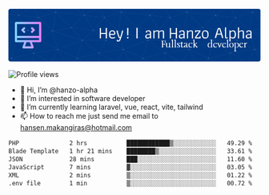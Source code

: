 ![Header](./github-header-image.png)

![Profile views](https://gpvc.arturio.dev/hanzo-alpha)

- 👋 Hi, I’m @hanzo-alpha
- 👀 I’m interested in software developer
- 🌱 I’m currently learning laravel, vue, react, vite, tailwind
- 📫 How to reach me just send me email to hansen.makangiras@hotmail.com 

<!---
hanzo-alpha/hanzo-alpha is a ✨ special ✨ repository because its `README.md` (this file) appears on your GitHub profile.
You can click the Preview link to take a look at your changes.
--->

<!--START_SECTION:waka-->

```text
PHP              2 hrs           ████████████▒░░░░░░░░░░░░   49.29 %
Blade Template   1 hr 21 mins    ████████▒░░░░░░░░░░░░░░░░   33.61 %
JSON             28 mins         ███░░░░░░░░░░░░░░░░░░░░░░   11.60 %
JavaScript       7 mins          ▓░░░░░░░░░░░░░░░░░░░░░░░░   03.05 %
XML              2 mins          ▒░░░░░░░░░░░░░░░░░░░░░░░░   01.22 %
.env file        1 min           ▒░░░░░░░░░░░░░░░░░░░░░░░░   00.72 %
```

<!--END_SECTION:waka-->
